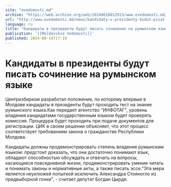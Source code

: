 ```yaml
---
site: "evedomosti.md"
archive: "https://web.archive.org/web/20240816012913/www.evedomosti.md/news/kandidaty-v-prezidenty-budut-pisat-sochinenie-na-rumynskom-y"
url: "http://www.evedomosti.md/news/kandidaty-v-prezidenty-budut-pisat-sochinenie-na-rumynskom-y"
language: ru
title: "Кандидаты в президенты будут писать сочинение на румынском языке"
publication: '[[Moldavskie Vedomosti]]'
published: 2024-08-14T17:19
---
```


# Кандидаты в президенты будут писать сочинение на румынском языке

Центризбирком разработал положение, по которому впервые в Молдове кандидаты в президенты будут проходить тест на знание румынского языка.Как передает агентство "ИНФОТАГ", уровень владения кандидатами государственным языком будет проверять комиссия. Процедура будет проходить при подаче документов для регистрации. ЦИК в своем решении объясняет, что этот процесс соответствует требованиям закона о гражданстве Республики Молдова.

Кандидаты должны продемонстрировать степень владения румынским языком: предстоит доказать, что они достаточно понимают язык, обладают способностью обсуждать и отвечать на вопросы, касающиеся повседневной жизни, продемонстрировать умение читать и понимать законы и нормативные акты, а также писать эссе."Эта мера является неуклюжей попыткой исключить Александра Стояногло из предвыборной гонки", - считает депутат Богдан Цырдя.
